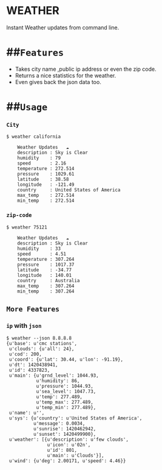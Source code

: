WEATHER
=======

Instant Weather updates from command line.


##`Features`
============

* Takes city name ,public ip address or even the zip code.
* Returns a nice statistics for the weather.
* Even gives back the json data too.

##`Usage`
=========

### `City`

	$ weather california

		Weather Updates   ☁
		description : Sky is Clear 
		humidity    : 79
		speed       : 2.16
		temperature : 272.514  
		pressure    : 1029.61
		latitude    : 38.58
		longitude   : -121.49
		country     : United States of America
		max_temp    : 272.514
		min_temp    : 272.514


### `zip-code`

	$ weather 75121 

		Weather Updates   ☁
		description : Sky is Clear 
		humidity    : 33
		speed       : 4.51
		temperature : 307.264  
		pressure    : 1017.37
		latitude    : -34.77
		longitude   : 140.01
		country     : Australia
		max_temp    : 307.264
		min_temp    : 307.264

## `More Features`

### `ip` with `json`

	$ weather --json 8.8.8.8
	{u'base': u'cmc stations',
	 u'clouds': {u'all': 24},
	 u'cod': 200,
	 u'coord': {u'lat': 30.44, u'lon': -91.19},
	 u'dt': 1420438941,
	 u'id': 4337823,
	 u'main': {u'grnd_level': 1044.93,
	           u'humidity': 86,
	           u'pressure': 1044.93,
	           u'sea_level': 1047.73,
	           u'temp': 277.489,
	           u'temp_max': 277.489,
	           u'temp_min': 277.489},
	 u'name': u'',
	 u'sys': {u'country': u'United States of America',
	          u'message': 0.0034,
	          u'sunrise': 1420462942,
	          u'sunset': 1420499900},
	 u'weather': [{u'description': u'few clouds',
	               u'icon': u'02n',
	               u'id': 801,
	               u'main': u'Clouds'}],
	 u'wind': {u'deg': 2.00171, u'speed': 4.46}}
